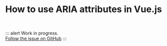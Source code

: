 # How to use ARIA attributes in Vue.js

<br>

::: alert Work in progress.  
[Follow the issue on GitHub](https://github.com/vue-a11y/vue-a11y.com/issues/13)
:::
